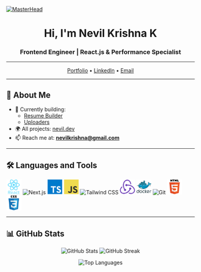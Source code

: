 [![MasterHead](https://i.imgur.com/aDaoGBr.png)](https://nevil.dev)

<h1 align="center">Hi, I'm Nevil Krishna K</h1>
<h3 align="center">Frontend Engineer | React.js & Performance Specialist</h3>

---

<p align="center">
  <a href="https://nevil.dev">Portfolio</a> •
  <a href="https://www.linkedin.com/in/nevil-krishna-k-77170222a/">LinkedIn</a> •
  <a href="mailto:nevilkrishna@gmail.com">Email</a>
</p>

---

## 🚀 About Me  

- 🔭 Currently building:  
  - [Resume Builder](https://resumebuilder.js.org/)  
  - [Uploaders](https://www.npmjs.com/package/@dracu/uploaders)  
- 🌍 All projects: [nevil.dev](https://nevil.dev)  
- 📫 Reach me at: **nevilkrishna@gmail.com**

---

## 🛠️ Languages and Tools  

<p align="left">
  <img src="https://raw.githubusercontent.com/devicons/devicon/master/icons/react/react-original-wordmark.svg" alt="React" width="40" height="40"/>
  <img src="https://cdn.worldvectorlogo.com/logos/nextjs-2.svg" alt="Next.js" width="40" height="40"/>
  <img src="https://raw.githubusercontent.com/devicons/devicon/master/icons/typescript/typescript-original.svg" alt="TypeScript" width="40" height="40"/>
  <img src="https://raw.githubusercontent.com/devicons/devicon/master/icons/javascript/javascript-original.svg" alt="JavaScript" width="40" height="40"/>
  <img src="https://www.vectorlogo.zone/logos/tailwindcss/tailwindcss-icon.svg" alt="Tailwind CSS" width="40" height="40"/>
  <img src="https://raw.githubusercontent.com/devicons/devicon/master/icons/redux/redux-original.svg" alt="Redux" width="40" height="40"/>
  <img src="https://raw.githubusercontent.com/devicons/devicon/master/icons/docker/docker-original-wordmark.svg" alt="Docker" width="40" height="40"/>
  <img src="https://www.vectorlogo.zone/logos/git-scm/git-scm-icon.svg" alt="Git" width="40" height="40"/>
  <img src="https://raw.githubusercontent.com/devicons/devicon/master/icons/html5/html5-original-wordmark.svg" alt="HTML5" width="40" height="40"/>
  <img src="https://raw.githubusercontent.com/devicons/devicon/master/icons/css3/css3-original-wordmark.svg" alt="CSS3" width="40" height="40"/>
</p>

---

## 📊 GitHub Stats  

<p align="center">
  <img src="https://github-readme-stats.vercel.app/api?username=dracu-lah&show_icons=true&theme=tokyonight&hide_border=true" alt="GitHub Stats" height="180"/>
  <img src="https://github-readme-streak-stats.herokuapp.com/?user=dracu-lah&theme=tokyonight&hide_border=true" alt="GitHub Streak" height="180"/>
</p>

<p align="center">
  <img src="https://github-readme-stats.vercel.app/api/top-langs?username=dracu-lah&show_icons=true&layout=compact&theme=tokyonight&hide_border=true" alt="Top Languages"/>
</p>
